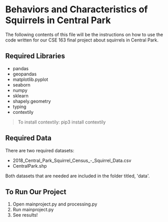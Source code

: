 # Behaviors and Characteristics of Squirrels in Central Park

The following contents of this file will be the instructions on how to use the code written for our CSE 163 final project about squirrels in Central Park.

## Required Libraries
- pandas
- geopandas
- matplotlib.pyplot
- seaborn
- numpy
- sklearn
- shapely.geometry
- typing
- contextily
> To install contextily: pip3 install contextily

## Required Data
There are two required datasets:
- 2018_Central_Park_Squirrel_Census_-_Squirrel_Data.csv
- CentralPark.shp

Both datasets that are needed are included in the folder titled, 'data'.

## To Run Our Project
1. Open mainproject.py and processing.py
2. Run mainproject.py
3. See results!